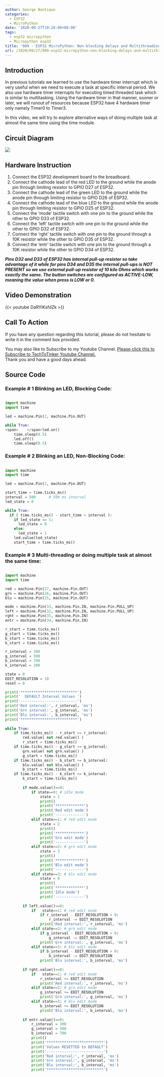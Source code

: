 ```yaml
---
author: George Bantique
categories:
  - ESP32
  - MicroPython
date: '2020-09-27T19:28:00+08:00'
tags:
  - esp32 micropython
  - Micropython esp32
title: '009 - ESP32 MicroPython: Non-blocking Delays and Multithreading | Multitasking'
url: /2020/09/27/009-esp32-micropython-non-blocking-delays-and-multithreading-multitasking/
---
```


## **Introduction**

In previous tutorials we learned to use the hardware timer interrupt which is very useful when we need to execute a task at specific interval period. We also use hardware timer interrupts for executing timed threaded task which is similar to multitasking. Using the hardware timer in that manner, sooner or later, we will runout of resources because ESP32 have 4 hardware timer only namely Timer0 to Timer3.

In this video, we will try to explore alternative ways of doing multiple task at almost the same time using the time module.

## **Circuit Diagram**

![](/images/MP_009_Time.png)

## **Hardware Instruction**

1. Connect the ESP32 development board to the breadboard.  
2. Connect the cathode lead of the red LED to the ground while the anode pin through limiting resistor to GPIO D27 of ESP32.  
3. Connect the cathode lead of the green LED to the ground while the anode pin through limiting resistor to GPIO D26 of ESP32.  
4. Connect the cathode lead of the blue LED to the ground while the anode pin through limiting resistor to GPIO D25 of ESP32.  
5. Connect the ‘mode’ tactile switch with one pin to the ground while the other to GPIO D33 of ESP32.  
6. Connect the ‘left’ tactile switch with one pin to the ground while the other to GPIO D32 of ESP32.  
7. Connect the ‘rght’ tactile switch with one pin to the ground through a 10K resistor while the other to GPIO D35 of ESP32.  
8. Connect the ‘entr’ tactile switch with one pin to the ground through a 10K resistor while the other to GPIO D34 of ESP32.

***Pins D32 and D33 of ESP32 has internal pull-up resistor so take advantage of it while for pins D34 and D35 the internal pull-ups is NOT PRESENT so we use external pull-up resistor of 10 kilo Ohms which works exactly the same. The button switches are configured as ACTIVE-LOW, meaning the value when press is LOW or 0.***

## **Video Demonstration**

{{< youtube DaRYiKsfdZk >}}

## **Call To Action**

If you have any question regarding this tutorial, please do not hesitate to write it in the comment box provided.

You may also like to Subscribe to my Youtube Channel. [Please click this to Subscribe to TechToTinker Youtube Channel.  ](https://www.youtube.com/c/TechToTinker?sub_confirmation=1)  
Thank you and have a good days ahead.

## **Source Code**

### **Example # 1 Blinking an LED, Blocking Code:**

```py { lineNos="true" wrap="true" }

import machine
import time

led = machine.Pin(2, machine.Pin.OUT)

while True:
<span>    </span>led.on()
    time.sleep(0.5)
    led.off()
    time.sleep(0.5)

```

### **Example # 2 Blinking an LED, Non-Blocking Code:**

```py { lineNos="true" wrap="true" }

import machine
import time

led = machine.Pin(2, machine.Pin.OUT)

start_time = time.ticks_ms()
interval = 500      # 500 ms interval
led_state = 0

while True:
  if ( time.ticks_ms() - start_time > interval ):
    if led_state == 1:
      led_state = 0
    else:
      led_state = 1
    led.value(led_state)
    start_time = time.ticks_ms()

```

### **Example # 3 Multi-threading or doing multiple task at almost the same time:**

```py { lineNos="true" wrap="true" }

import machine
import time

red = machine.Pin(27, machine.Pin.OUT)
grn = machine.Pin(26, machine.Pin.OUT)
blu = machine.Pin(25, machine.Pin.OUT)

mode = machine.Pin(33, machine.Pin.IN, machine.Pin.PULL_UP)
left = machine.Pin(32, machine.Pin.IN, machine.Pin.PULL_UP)
rght = machine.Pin(35, machine.Pin.IN)
entr = machine.Pin(34, machine.Pin.IN)

r_start = time.ticks_ms()
g_start = time.ticks_ms()
b_start = time.ticks_ms()
k_start = time.ticks_ms()

r_interval = 300
g_interval = 500
b_interval = 700
k_interval = 200

state = 0
EDIT_RESOLUTION = 10
reset = 0

print('**************************')
print('  DEFAULT Interval Values ')
print('--------------------------')
print('Red interval:', r_interval, 'ms')
print('Grn interval:', g_interval, 'ms')
print('Blu interval:', b_interval, 'ms')
print('**************************')
            
while True:
    if time.ticks_ms() - r_start >= r_interval:
        red.value( not red.value() )
        r_start = time.ticks_ms()
    if time.ticks_ms() - g_start >= g_interval:
        grn.value( not grn.value() )
        g_start = time.ticks_ms()
    if time.ticks_ms() - b_start >= b_interval:
        blu.value( not blu.value() )
        b_start = time.ticks_ms()
    if time.ticks_ms() - k_start >= k_interval:
        k_start = time.ticks_ms()
        
        if mode.value()==0:
            if state==0: # idle mode
                state = 1
                print()
                print('*************')
                print('Red edit mode')
                print('-------------')
            elif state==1: # red edit mode
                state = 2
                print()
                print('*************')
                print('Grn edit mode')
                print('-------------')
            elif state==2: # grn edit mode
                state = 3
                print()
                print('*************')
                print('Blu edit mode')
                print('-------------')
            elif state==3: # blu edit mode
                state = 0
                print()
                print('*************')
                print('Idle mode')
                print('-------------')
                
        if left.value()==0:
            if   state==1: # red edit mode
                if r_interval - EDIT_RESOLUTION > 0:
                    r_interval -= EDIT_RESOLUTION
                print('Red interval:', r_interval, 'ms')
            elif state==2: # grn edit mode
                if g_interval - EDIT_RESOLUTION > 0:
                    g_interval -= EDIT_RESOLUTION
                print('Grn interval:', g_interval, 'ms')
            elif state==3: # blu edit mode
                if b_interval - EDIT_RESOLUTION > 0:
                    b_interval -= EDIT_RESOLUTION
                print('Blu interval:', b_interval, 'ms')
                    
        if rght.value()==0:
            if   state==1: # red edit mode
                r_interval += EDIT_RESOLUTION
                print('Red interval:', r_interval, 'ms')
            elif state==2: # grn edit mode
                g_interval += EDIT_RESOLUTION
                print('Grn interval:', g_interval, 'ms')
            elif state==3: # blu edit mode
                b_interval += EDIT_RESOLUTION
                print('Blu interval:', b_interval, 'ms')
        
        if entr.value()==0:
            r_interval = 300
            g_interval = 500
            b_interval = 700
            print()
            print('**************************')
            print('Values RESETTED to DEFAULT')
            print('--------------------------')
            print('Red interval:', r_interval, 'ms')
            print('Grn interval:', g_interval, 'ms')
            print('Blu interval:', b_interval, 'ms')
            print('**************************')

```

